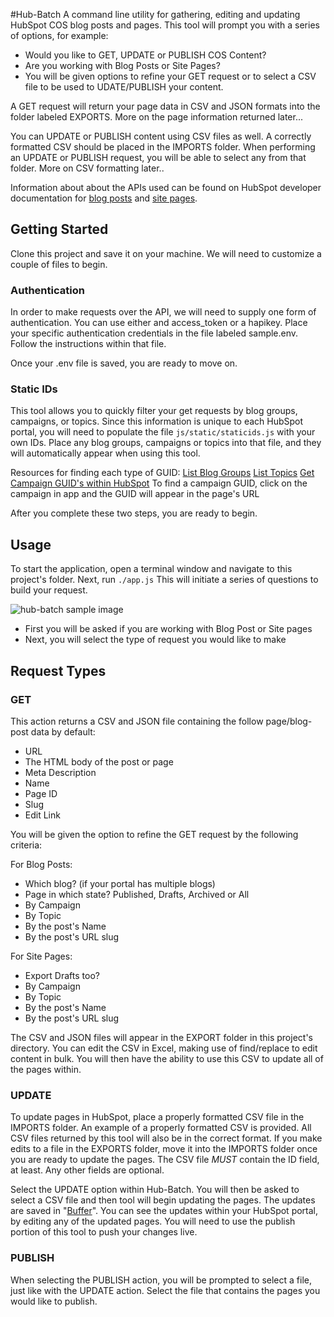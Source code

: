 #Hub-Batch
A command line utility for gathering, editing and updating HubSpot COS blog posts and pages. This tool will
prompt you with a series of options, for example:
- Would you like to GET, UPDATE or PUBLISH COS Content?
- Are you working with Blog Posts or Site Pages?
- You will be given options to refine your GET request or to select a CSV file to be used to UDATE/PUBLISH your content.

A GET request will return your page data in CSV and JSON formats into the folder labeled EXPORTS. More on the page information
returned later...

You can UPDATE or PUBLISH content using CSV files as well. A correctly formatted CSV should be
placed in the IMPORTS folder. When performing an UPDATE or PUBLISH request, you will be able to select any
from that folder. More on CSV formatting later..

Information about about the APIs used can be found on HubSpot developer documentation for [blog posts](http://developers.hubspot.com/docs/methods/blogv2/get_blog_posts) and [site pages](http://developers.hubspot.com/docs/methods/pages/get_pages).

## Getting Started
Clone this project and save it on your machine. We will need to customize a couple of files to begin.

### Authentication
In order to make requests over the API, we will need to supply one form of authentication. You can use either and access_token
or a hapikey. Place your specific authentication credentials in the file labeled sample.env. Follow the instructions within that
file.

Once your .env file is saved, you are ready to move on.

### Static IDs
This tool allows you to quickly filter your get requests by blog groups, campaigns, or topics. Since this information is unique to each HubSpot portal, you will need to populate the file `js/static/staticids.js` with your own IDs. Place any blog groups, campaigns or topics into that file, and they will automatically appear when using this tool.

Resources for finding each type of GUID:
[List Blog Groups](http://developers.hubspot.com/docs/methods/blogv2/get_blogs)
[List Topics](http://developers.hubspot.com/docs/methods/blog/v3/list-blog-topics)
[Get Campaign GUID's within HubSpot](https://app.hubspot.com/l/campaigns/)
To find a campaign GUID, click on the campaign in app and the GUID will appear in the page's URL

After you complete these two steps, you are ready to begin.

## Usage

To start the application, open a terminal window and navigate to this project's folder. Next, run `./app.js`
This will initiate a series of questions to build your request.

![hub-batch sample image](https://i.imgur.com/19d4hr3.png)

- First you will be asked if you are working with Blog Post or Site pages
- Next, you will select the type of request you would like to make


## Request Types
### GET
This action returns a CSV and JSON file containing the follow page/blog-post data by default:
- URL
- The HTML body of the post or page
- Meta Description
- Name
- Page ID
- Slug
- Edit Link

You will be given the option to refine the GET request by the following criteria:

For Blog Posts:
- Which blog? (if your portal has multiple blogs)
- Page in which state? Published, Drafts, Archived or All
- By Campaign
- By Topic
- By the post's Name
- By the post's URL slug

For Site Pages:
- Export Drafts too?
- By Campaign
- By Topic
- By the post's Name
- By the post's URL slug

The CSV and JSON files will appear in the EXPORT folder in this project's directory.
You can edit the CSV in Excel, making use of find/replace to edit content in bulk. You
will then have the ability to use this CSV to update all of the pages within.

### UPDATE
To update pages in HubSpot, place a properly formatted CSV file in the IMPORTS folder.
An example of a properly formatted CSV is provided. All CSV files returned by this tool
will also be in the correct format. If you make edits to a file in the EXPORTS folder, move
it into the IMPORTS folder once you are ready to update the pages. The CSV file *MUST* contain the
ID field, at least. Any other fields are optional.

Select the UPDATE option within Hub-Batch. You will then be asked to select a CSV file and then
tool will begin updating the pages. The updates are saved in "[Buffer](http://developers.hubspot.com/docs/methods/blogv2/get_blog_posts_blog_post_id_buffer)". You
can see the updates within your HubSpot portal, by editing any of the updated pages. You will need to
use the publish portion of this tool to push your changes live.

### PUBLISH
When selecting the PUBLISH action, you will be prompted to select a file, just like with the UPDATE action.
Select the file that contains the pages you would like to publish.
